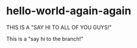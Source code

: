 # hello-world-again-again
<p>THIS IS A "SAY HI TO ALL OF YOU GUYS!"</p>
<p>This is a "say hi to the branch!"</p>
